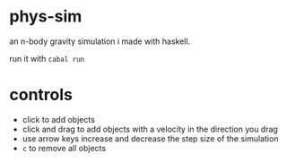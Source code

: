 # phys-sim

an n-body gravity simulation i made with haskell.

run it with `cabal run`

# controls
* click to add objects
* click and drag to add objects with a velocity in the direction you drag
* use arrow keys increase and decrease the step size of the simulation
* `c` to remove all objects
